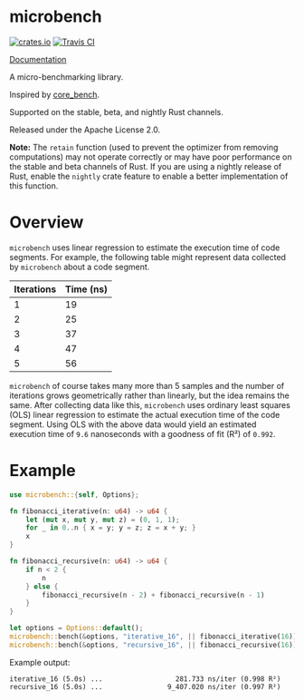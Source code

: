 # microbench

[![crates.io](https://img.shields.io/crates/v/microbench.svg)](https://crates.io/crates/microbench)
[![Travis CI](https://travis-ci.org/KyleMayes/microbench.svg?branch=master)](https://travis-ci.org/KyleMayes/microbench)

[Documentation](https://kylemayes.github.io/microbench/microbench)

A micro-benchmarking library.

Inspired by [core_bench](https://github.com/janestreet/core_bench).

Supported on the stable, beta, and nightly Rust channels.

Released under the Apache License 2.0.

**Note:** The `retain` function (used to prevent the optimizer from removing computations) may not
operate correctly or may have poor performance on the stable and beta channels of Rust. If you are
using a nightly release of Rust, enable the `nightly` crate feature to enable a better
implementation of this function.

# Overview

`microbench` uses linear regression to estimate the execution time of code segments. For
example, the following table might represent data collected by `microbench` about a code
segment.

| Iterations | Time (ns) |
|------------|-----------|
| 1          | 19        |
| 2          | 25        |
| 3          | 37        |
| 4          | 47        |
| 5          | 56        |

`microbench` of course takes many more than 5 samples and the number of iterations grows
geometrically rather than linearly, but the idea remains the same. After collecting data like
this, `microbench` uses ordinary least squares (OLS) linear regression to estimate the actual
execution time of the code segment. Using OLS with the above data would yield an estimated
execution time of `9.6` nanoseconds with a goodness of fit (R²) of `0.992`.

# Example

```rust
use microbench::{self, Options};

fn fibonacci_iterative(n: u64) -> u64 {
    let (mut x, mut y, mut z) = (0, 1, 1);
    for _ in 0..n { x = y; y = z; z = x + y; }
    x
}

fn fibonacci_recursive(n: u64) -> u64 {
    if n < 2 {
        n
    } else {
        fibonacci_recursive(n - 2) + fibonacci_recursive(n - 1)
    }
}

let options = Options::default();
microbench::bench(&options, "iterative_16", || fibonacci_iterative(16));
microbench::bench(&options, "recursive_16", || fibonacci_recursive(16));
```

Example output:

```console
iterative_16 (5.0s) ...                  281.733 ns/iter (0.998 R²)
recursive_16 (5.0s) ...                9_407.020 ns/iter (0.997 R²)
```
